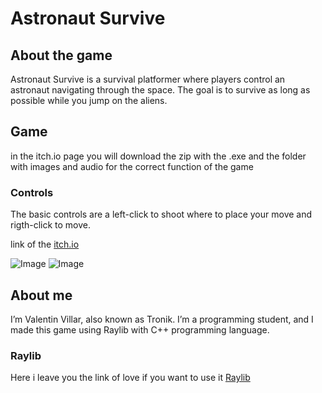 # Astronaut Survive

## **About the game**
Astronaut Survive  is a survival platformer where players control an astronaut navigating through the space. The goal is to survive as long as possible while you jump on the aliens.

## Game 
in the itch.io page you will download the zip with the .exe and the folder with images and audio for the correct function of the game

### Controls
The basic controls are a left-click to shoot where to place your move and rigth-click to move.

link of the [itch.io](https://valentin-villar.itch.io/astronaut-survive)

![Image](https://img.itch.zone/aW1hZ2UvMzE3MTY0OS8xODkzODQzNy5wbmc=/original/FhxjGi.png)
![Image](https://img.itch.zone/aW1hZ2UvMzE3MTY0OS8xODkzODQ0MC5wbmc=/original/ThsRZo.png)

## About me
I’m Valentin Villar, also known as Tronik. I’m a programming student, and I made this game using Raylib with C++ programming language.

### Raylib

Here i leave you the link of love if you want to use it [Raylib](https://www.raylib.com/)
